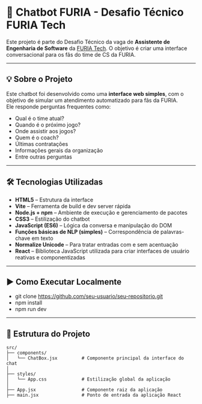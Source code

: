 # 🤖 Chatbot FURIA - Desafio Técnico FURIA Tech

Este projeto é parte do Desafio Técnico da vaga de **Assistente de Engenharia de Software** da [FURIA Tech](https://furia.gg). O objetivo é criar uma interface conversacional para os fãs do time de CS da FURIA.  

---

## 💡 Sobre o Projeto

Este chatbot foi desenvolvido como uma **interface web simples**, com o objetivo de simular um atendimento automatizado para fãs da FURIA.  
Ele responde perguntas frequentes como:

- Qual é o time atual?
- Quando é o próximo jogo?
- Onde assistir aos jogos?
- Quem é o coach?
- Últimas contratações
- Informações gerais da organização
- Entre outras perguntas

---

## 🛠️ Tecnologias Utilizadas

- **HTML5** – Estrutura da interface
- **Vite** – Ferramenta de build e dev server rápida
- **Node.js + npm** – Ambiente de execução e gerenciamento de pacotes
- **CSS3** – Estilização do chatbot
- **JavaScript (ES6)** – Lógica da conversa e manipulação do DOM
- **Funções básicas de NLP (simples)** – Correspondência de palavras-chave em texto
- **Normalize Unicode** – Para tratar entradas com e sem acentuação
- **React** – Biblioteca JavaScript utilizada para criar interfaces de usuário reativas e componentizadas

---

## ▶️ Como Executar Localmente


   
- git clone https://github.com/seu-usuario/seu-repositorio.git
- npm install
- npm run dev

---

## 📁 Estrutura do Projeto

```plaintext
src/
├── components/
│   └── ChatBox.jsx         # Componente principal da interface do chat
│
├── styles/
│   └── App.css             # Estilização global da aplicação
│
├── App.jsx                 # Componente raiz da aplicação
├── main.jsx                # Ponto de entrada da aplicação React
